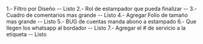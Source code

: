 1.- Filtro por Diseño -- Listo
2.- Rol de estampador que pueda finalizar --
3.- Cuadro de comentarios mas grande -- Listo
4.- Agregar Folio de tamaño mas grande -- Listo
5.- BUG de cuentas manda abono a estampado
6.- Que llegen los whatsapp al bordador -- Listo
7.- Agregar el # de servicio a la etiqueta -- Listo
